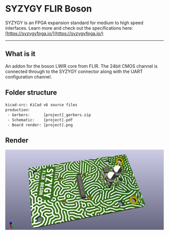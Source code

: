 # SYZYGY FLIR Boson 

SYZYGY is an FPGA expansion standard for medium to high speed interfaces. Learn more and check out the specifications here: [https://syzygyfpga.io/](https://syzygyfpga.io/)

---

## What is it

An addon for the boson LWIR core from FLIR. 
The 24bit CMOS channel is connected through to the SYZYGY connector along with the UART configuration channel.


## Folder structure

```
kicad-src: KiCad v6 source files
production:
 - Gerbers:      [project]_gerbers.zip
 - Schematic:    [project].pdf
 - Board render: [project].png
```

## Render

![Render](production/syzygy-flir-boson.png "Render")